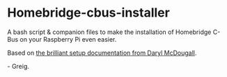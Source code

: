 # Homebridge-cbus-installer

A bash script & companion files to make the installation of Homebridge C-Bus on your Raspberry Pi even easier.

Based on [the brilliant setup documentation from Daryl McDougall](https://onedrive.live.com/?authkey=%21ANlD74Wg0RsHv98&id=142E343EE7CCA768%2119603&cid=142E343EE7CCA768).



\- Greig.
